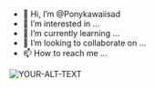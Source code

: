 - 👋 Hi, I’m @Ponykawaiisad
- 👀 I’m interested in ...
- 🌱 I’m currently learning ...
- 💞️ I’m looking to collaborate on ...
- 📫 How to reach me ...

<!---
Ponykawaiisad/Ponykawaiisad is a ✨ special ✨ repository because its `README.md` (this file) appears on your GitHub profile.
You can click the Preview link to take a look at your changes.
--->

<picture>
 <source media="(prefers-color-scheme: dark)" srcset="https://www.google.com.mx/url?sa=i&url=https%3A%2F%2Fwww.pinterest.com%2Fpin%2Fcute-food-doodle--1118018676215858813%2F&psig=AOvVaw027JHAvmoT_6j0eCwiknRt&ust=1681833172362000&source=images&cd=vfe&ved=0CBEQjRxqFwoTCLCMj_misf4CFQAAAAAdAAAAABAE">
 <source media="(prefers-color-scheme: light)" srcset="https://www.google.com.mx/url?sa=i&url=https%3A%2F%2Fwww.pinterest.com%2Fpin%2Fcute-food-doodle--1118018676215858813%2F&psig=AOvVaw027JHAvmoT_6j0eCwiknRt&ust=1681833172362000&source=images&cd=vfe&ved=0CBEQjRxqFwoTCLCMj_misf4CFQAAAAAdAAAAABAE">
 <img alt="YOUR-ALT-TEXT" src="YOUR-DEFAULT-IMAGE">
</picture>
